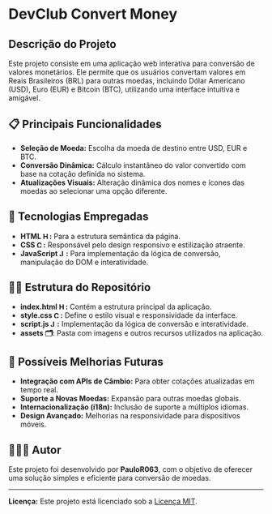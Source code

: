 # DevClub Convert Money

## Descrição do Projeto
Este projeto consiste em uma aplicação web interativa para conversão de valores monetários. Ele permite que os usuários convertam valores em Reais Brasileiros (BRL) para outras moedas, incluindo Dólar Americano (USD), Euro (EUR) e Bitcoin (BTC), utilizando uma interface intuitiva e amigável.

## 📋 Principais Funcionalidades
- **Seleção de Moeda:** Escolha da moeda de destino entre USD, EUR e BTC.
- **Conversão Dinâmica:** Cálculo instantâneo do valor convertido com base na cotação definida no sistema.
- **Atualizações Visuais:** Alteração dinâmica dos nomes e ícones das moedas ao selecionar uma opção diferente.


## 🚀 Tecnologias Empregadas
- **HTML [<img src="https://cdn.jsdelivr.net/gh/devicons/devicon/icons/html5/html5-original.svg" alt="HTML5" width="13"/>](https://developer.mozilla.org/pt-BR/docs/Web/HTML):** Para a estrutura semântica da página.
- **CSS [<img src="https://cdn.jsdelivr.net/gh/devicons/devicon/icons/css3/css3-original.svg" alt="CSS3" width="13"/>](https://developer.mozilla.org/pt-BR/docs/Web/CSS):** Responsável pelo design responsivo e estilização atraente.
- **JavaScript [<img src="https://cdn.jsdelivr.net/gh/devicons/devicon/icons/javascript/javascript-original.svg" alt="JavaScript" width="13"/>](https://developer.mozilla.org/pt-BR/docs/Web/JavaScript):** Para implementação da lógica de conversão, manipulação do DOM e interatividade.

## 🏋️‍♀️ Estrutura do Repositório

- **index.html [<img src="https://cdn.jsdelivr.net/gh/devicons/devicon/icons/html5/html5-original.svg" alt="HTML5" width="13"/>](https://developer.mozilla.org/pt-BR/docs/Web/HTML):** Contém a estrutura principal da aplicação.
- **style.css [<img src="https://cdn.jsdelivr.net/gh/devicons/devicon/icons/css3/css3-original.svg" alt="CSS3" width="13"/>](https://developer.mozilla.org/pt-BR/docs/Web/CSS):** Define o estilo visual e responsividade da interface.
- **script.js [<img src="https://cdn.jsdelivr.net/gh/devicons/devicon/icons/javascript/javascript-original.svg" alt="JavaScript" width="13"/>](https://developer.mozilla.org/pt-BR/docs/Web/JavaScript):** Implementação da lógica de conversão e interatividade.
- **assets 🗂️**: Pasta com imagens e outros recursos utilizados na aplicação.

## 🤖 Possíveis Melhorias Futuras
- **Integração com APIs de Câmbio:** Para obter cotações atualizadas em tempo real.
- **Suporte a Novas Moedas:** Expansão para outras moedas globais.
- **Internacionalização (i18n):** Inclusão de suporte a múltiplos idiomas.
- **Design Avançado:** Melhorias na responsividade para dispositivos móveis.


## 🧑🏾‍💻 Autor
Este projeto foi desenvolvido por **PauloR063**, com o objetivo de oferecer uma solução simples e eficiente para conversão de moedas.

---
**Licença:** Este projeto está licenciado sob a [Licença MIT](LICENSE).

